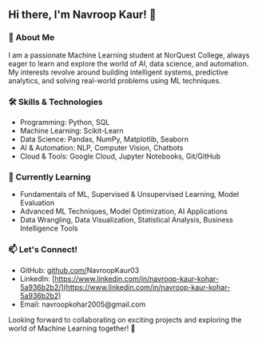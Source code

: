 ## Hi there, I'm Navroop Kaur! 👋

### 🚀 About Me

I am a passionate Machine Learning student at NorQuest College, always eager to learn and explore the world of AI, data science, and automation. My interests revolve around building intelligent systems, predictive analytics, and solving real-world problems using ML techniques.

### 🛠 Skills & Technologies

- Programming: Python, SQL
- Machine Learning: Scikit-Learn
- Data Science: Pandas, NumPy, Matplotlib, Seaborn
- AI & Automation: NLP, Computer Vision, Chatbots
- Cloud & Tools: Google Cloud, Jupyter Notebooks, Git/GitHub

### 🌱 Currently Learning

- Fundamentals of ML, Supervised & Unsupervised Learning, Model Evaluation
- Advanced ML Techniques, Model Optimization, AI Applications
- Data Wrangling, Data Visualization, Statistical Analysis, Business Intelligence Tools

### 📫 Let's Connect!

- GitHub: [github.com/](https://github.com/yourusername)NavroopKaur03
- LinkedIn: [https://www.linkedin.com/in/navroop-kaur-kohar-5a936b2b2/](https://www.linkedin.com/in/navroop-kaur-kohar-5a936b2b2)
- Email: navroopkohar2005\@gmail.com

Looking forward to collaborating on exciting projects and exploring the world of Machine Learning together! 🚀



